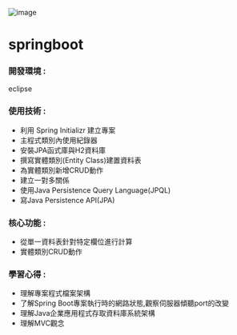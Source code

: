 ![image](https://github.com/Ivor0923/springboot/assets/167058312/d46fd813-87b1-477b-9eb2-f89903ef5dd3)<!DOCTYPE html>
<html lang="en">
<head>
<meta charset="UTF-8">
<meta name="viewport" content="width=device-width, initial-scale=1.0">

</head>
<body>
  <h1>springboot</h1>
  <div>
    <h3>開發環境 :</h3>
    <p>eclipse</p>
  </div>
  <div>
    <h3>使用技術 :</h3>
    <ul>
      <li>利用 Spring Initializr 建立專案</li>
      <li>主程式類別內使用紀錄器</li>
      <li>安裝JPA函式庫與H2資料庫</li>
      <li>撰寫實體類別(Entity Class)建置資料表</li>
      <li>為實體類別新增CRUD動作</li>
      <li>建立一對多關係</li>
      <li>使用Java Persistence Query Language(JPQL)</li>
      <li>寫Java Persistence API(JPA)</li>
    </ul>
  </div>
  <div>
    <h3>核心功能 :</h3>
    <ul>
      <li>從單一資料表針對特定欄位進行計算</li>
      <li>實體類別CRUD動作</li>
    </ul>
  </div>
  <div>
    <h3>學習心得 :</h3>
    <ul>
      <li>理解專案程式檔案架構</li>
      <li>了解Spring Boot專案執行時的網路狀態,觀察伺服器傾聽port的改變</li>
      <li>理解Java企業應用程式存取資料庫系統架構</li>
      <li>理解MVC觀念</li>
    </ul>
  </div>
</body>
</html>
